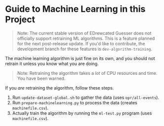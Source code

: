 # Guide to Machine Learning in this Project

> Note: The current stable version of EDrewcated Guesser does not officially support retraining ML algorithms. This is a feature planned for the next post-release update. If you'd like to contribute, the development branch for these features is `dev-algorithm-training`. </p>


The machine learning algorithm is just fine on its own, and you should not retrain it unless you know what you are doing.

>  Note: Retraining the algorithm takes a *lot* of CPU resources and time. You have been warned.

If you *are* retraining the algorithm, follow these steps.
1. Run `update-dataset-global.sh` to gather the data (uses `opr/all-events`).
2. Run `prepare-machinelearning.py` to process the data (creates `machinefile.csv`).
3. Actually train the algorithm by running the `ml-test.py` program (uses `machinefile.csv`).

